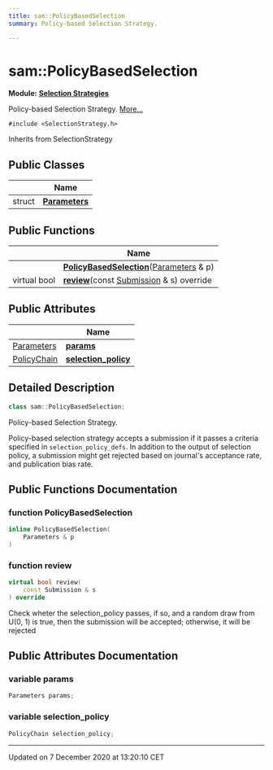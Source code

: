 ```yaml
---
title: sam::PolicyBasedSelection
summary: Policy-based Selection Strategy.  

---
```


# sam::PolicyBasedSelection


**Module:** **[Selection Strategies](/doxygen/Modules/group___selection_strategies/)**

Policy-based Selection Strategy.  [More...](#detailed-description)


`#include <SelectionStrategy.h>`


Inherits from SelectionStrategy



## Public Classes

|                | Name           |
| -------------- | -------------- |
| struct | **[Parameters](/doxygen/Classes/structsam_1_1_policy_based_selection_1_1_parameters/)**  |








## Public Functions

|                | Name           |
| -------------- | -------------- |
|  | **[PolicyBasedSelection](/doxygen/Classes/classsam_1_1_policy_based_selection/#function-policybasedselection)**([Parameters](/doxygen/Classes/structsam_1_1_policy_based_selection_1_1_parameters/) & p)  |
| virtual bool | **[review](/doxygen/Classes/classsam_1_1_policy_based_selection/#function-review)**(const [Submission](/doxygen/Classes/classsam_1_1_submission/) & s) override  |


## Public Attributes

|                | Name           |
| -------------- | -------------- |
| [Parameters](/doxygen/Classes/structsam_1_1_policy_based_selection_1_1_parameters/) | **[params](/doxygen/Classes/classsam_1_1_policy_based_selection/#variable-params)**  |
| [PolicyChain](/doxygen/Classes/structsam_1_1_policy_chain/) | **[selection_policy](/doxygen/Classes/classsam_1_1_policy_based_selection/#variable-selection_policy)**  |






## Detailed Description

```cpp
class sam::PolicyBasedSelection;
```

Policy-based Selection Strategy. 


























Policy-based selection strategy accepts a submission if it passes a criteria specified in `selection_policy_defs`. In addition to the output of selection policy, a submission might get rejected based on journal's acceptance rate, and publication bias rate. 









## Public Functions Documentation

### function PolicyBasedSelection

```cpp
inline PolicyBasedSelection(
    Parameters & p
)
```





























### function review

```cpp
virtual bool review(
    const Submission & s
) override
```



























Check wheter the selection_policy passes, if so, and a random draw from U(0, 1) is true, then the submission will be accepted; otherwise, it will be rejected 




## Public Attributes Documentation

### variable params

```cpp
Parameters params;
```





























### variable selection_policy

```cpp
PolicyChain selection_policy;
```

































-------------------------------

Updated on  7 December 2020 at 13:20:10 CET